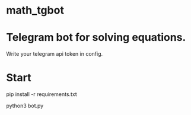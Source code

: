 # math_tgbot
# Telegram bot for solving equations.
Write your telegram api token in config.

# Start
pip install -r requirements.txt

python3 bot.py
